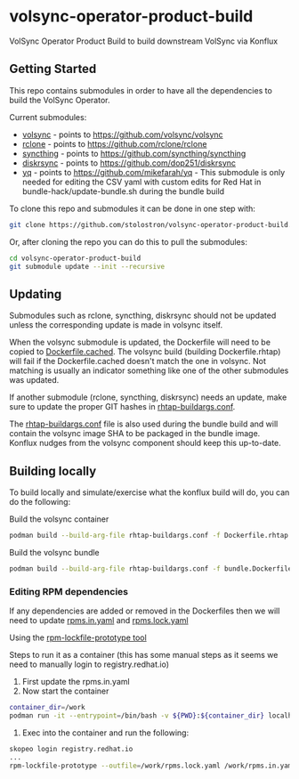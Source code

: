 # volsync-operator-product-build
VolSync Operator Product Build to build downstream VolSync via Konflux

## Getting Started

This repo contains submodules in order to have all the dependencies
to build the VolSync Operator.

Current submodules:

- [volsync](volsync) - points to https://github.com/volsync/volsync
- [rclone](rclone) - points to https://github.com/rclone/rclone
- [syncthing](syncthing) - points to https://github.com/syncthing/syncthing
- [diskrsync](diskrsync) - points to https://github.com/dop251/diskrsync
- [yq](yq) - points to https://github.com/mikefarah/yq - This submodule is only needed for editing the CSV yaml
 with custom edits for Red Hat in bundle-hack/update-bundle.sh during the bundle build

To clone this repo and submodules it can be done in one step with:

```bash
git clone https://github.com/stolostron/volsync-operator-product-build.git --recurse-submodules
```

Or, after cloning the repo you can do this to pull the submodules:

```bash
cd volsync-operator-product-build
git submodule update --init --recursive
```

## Updating

Submodules such as rclone, syncthing, diskrsync should not be updated unless the corresponding update is made in
volsync itself.

When the volsync submodule is updated, the Dockerfile will need to be copied to [Dockerfile.cached](drift-cache/volsync/Dockerfile.cached).
The volsync build (building Dockerfile.rhtap) will fail if the Dockerfile.cached doesn't match the one in volsync.  Not matching
is usually an indicator something like one of the other submodules was updated.

If another submodule (rclone, syncthing, diskrsync) needs an update, make sure to update the proper GIT hashes in
[rhtap-buildargs.conf](rhtap-buildargs.conf).

The [rhtap-buildargs.conf](rhtap-buildargs.confg) file is also used during the bundle build and will contain the
volsync image SHA to be packaged in the bundle image.  Konflux nudges from the volsync component should keep this up-to-date.

## Building locally

To build locally and simulate/exercise what the konflux build will do, you can do the following:


Build the volsync container

```bash
podman build --build-arg-file rhtap-buildargs.conf -f Dockerfile.rhtap -t volsync-container:local-build-latest .
```

Build the volsync bundle

```bash
podman build --build-arg-file rhtap-buildargs.conf -f bundle.Dockerfile.rhtap -t volsync-bundle:local-build-latest .
```

### Editing RPM dependencies

If any dependencies are added or removed in the Dockerfiles then we will need to update [rpms.in.yaml](rpms.in.yaml)
and [rpms.lock.yaml](rpms.lock.yaml)

Using the [rpm-lockfile-prototype tool](https://github.com/konflux-ci/rpm-lockfile-prototype)

Steps to run it as a container (this has some manual steps as it seems we need to manually login to registry.redhat.io)

1. First update the rpms.in.yaml
1. Now start the container

```bash
container_dir=/work
podman run -it --entrypoint=/bin/bash -v ${PWD}:${container_dir} localhost/rpm-lockfile-prototype:latest
```

1. Exec into the container and run the following:

```bash
skopeo login registry.redhat.io
...
rpm-lockfile-prototype --outfile=/work/rpms.lock.yaml /work/rpms.in.yaml
```
